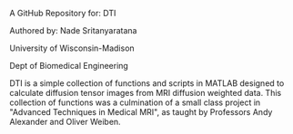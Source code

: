 A GitHub Repository for: DTI

Authored by: Nade Sritanyaratana

University of Wisconsin-Madison

Dept of Biomedical Engineering


DTI is a simple collection of functions and scripts in MATLAB designed to calculate diffusion tensor images from MRI diffusion weighted data. This collection of functions was a culmination of a small class project in "Advanced Techniques in Medical MRI", as taught by Professors Andy Alexander and Oliver Weiben.

